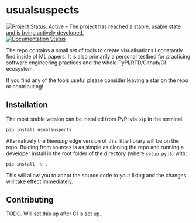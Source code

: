 # usualsuspects

[![Project Status: Active – The project has reached a stable, usable state and is being actively developed.](https://www.repostatus.org/badges/latest/active.svg)](https://www.repostatus.org/#active)
[![Documentation Status](https://readthedocs.org/projects/usualsuspects/badge/?version=latest)](https://usualsuspects.readthedocs.io/en/latest/?badge=latest)

The repo contains a small set of tools to create visualisations I constantly find inside of ML papers. It is also primarily a personal testbed for practicing software engineering practices and the whole PyPI/RTD/Github/CI ecosystem.

If you find any of the tools useful please consider leaving a star on the repo or contributing!

## Installation

The most stable version can be installed from PyPI via `pip` in the terminal.

```bash
pip install usualsuspects
```

Alternatively the *bleeding* edge version of this little library will be on the repo. Buiding from sources is as simple as cloning the repo and running a developer install in the root folder of the directory (where `setup.py` is) with:

```bash
pip install -e . 
```

This will allow you to adapt the source code to your liking and the changes will take effect immediately.

## Contributing
TODO. Will set this up after CI is set up.
